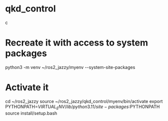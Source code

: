 # qkd_control

c
# Recreate it with access to system packages
python3 -m venv ~/ros2_jazzy/myenv --system-site-packages

# Activate it
cd ~/ros2_jazzy
source ~/ros2_jazzy/qkd_control/myenv/bin/activate
export PYTHONPATH=$VIRTUAL_ENV/lib/python3.11/site-packages:$PYTHONPATH
source install/setup.bash